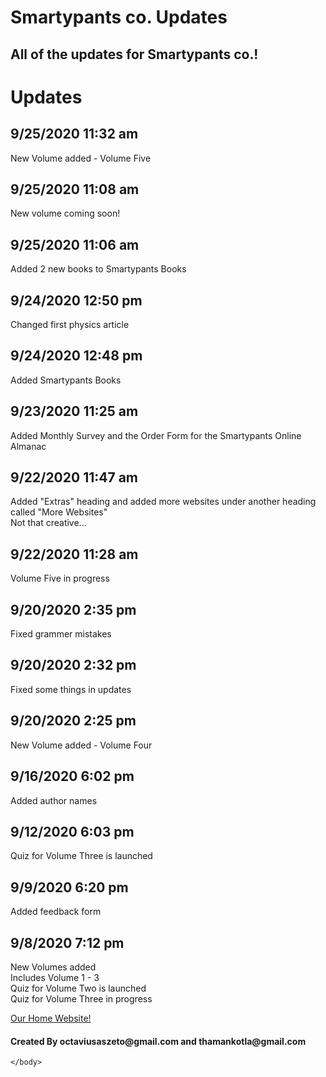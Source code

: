 # Smartypants co. Updates
## All of the updates for Smartypants co.!
<html>
    <head>
        <meta charset="utf-8">
        <title>Smartypants co. Updates</title>
    </head>
    <body>
      <h1>Updates</h1>
        <h2>9/25/2020 11:32 am</h2>
        <p>New Volume added - Volume Five</p>
        <h2>9/25/2020 11:08 am</h2>
        <p>New volume coming soon!</p>
        <h2>9/25/2020 11:06 am</h2>
        <p>Added 2 new books to Smartypants Books</p>
        <h2>9/24/2020 12:50 pm</h2>
        <p>Changed first physics article</p>
        <h2>9/24/2020 12:48 pm</h2>
        <p>Added Smartypants Books</p>
        <h2>9/23/2020 11:25 am</h2>
        <p>Added Monthly Survey and the Order Form for the Smartypants Online Almanac</p>
        <h2>9/22/2020 11:47 am</h2>
        <p>Added "Extras" heading and added more websites under another heading called "More Websites"<br>Not that creative...</p>
        <h2>9/22/2020 11:28 am</h2>
        <p>Volume Five in progress</p>
        <h2>9/20/2020 2:35 pm</h2>
        <p>Fixed grammer mistakes</p>
        <h2>9/20/2020 2:32 pm</h2>
        <p>Fixed some things in updates</p>
        <h2>9/20/2020 2:25 pm</h2>
        <p>New Volume added - Volume Four</p>        
        <h2>9/16/2020 6:02 pm</h2>
        <p>Added author names</p>
        <h2>9/12/2020 6:03 pm</h2>
        <p>Quiz for Volume Three is launched</p>
        <h2>9/9/2020 6:20 pm</h2>
        <p>Added feedback form</p>
      <h2>9/8/2020 7:12 pm</h2>
      <p>New Volumes added<br>Includes Volume 1 - 3<br>Quiz for Volume Two is launched<br>Quiz for Volume Three in progress</p>
        <a href="https://octaviustheking.github.io/The-Smartypants-co.-Home-Website/">Our Home Website!</a> 
        <h4>Created By octaviusaszeto@gmail.com and thamankotla@gmail.com</h4>


    </body>
</html>
